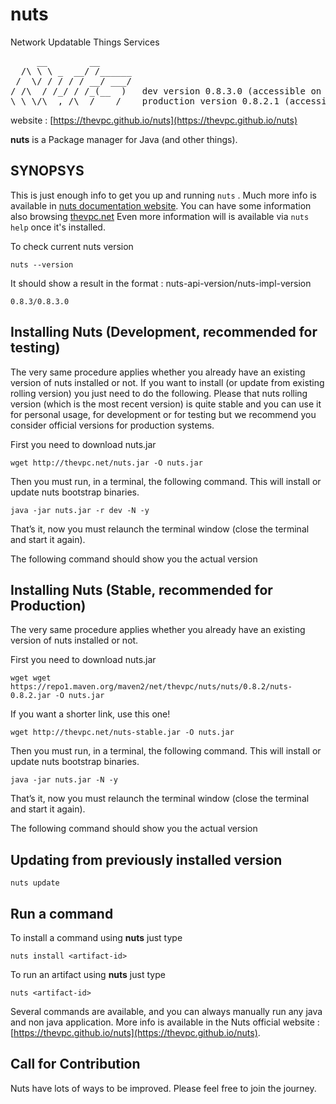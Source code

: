 # nuts
Network Updatable Things Services
<pre>
     __        __    
  /\ \ \ _  __/ /______
 /  \/ / / / / __/ ___/
/ /\  / /_/ / /_(__  )   dev version 0.8.3.0 (accessible on thevpc.net)
\_\ \/\__,_/\__/____/    production version 0.8.2.1 (accessible on maven central)
</pre>

website : [https://thevpc.github.io/nuts](https://thevpc.github.io/nuts)

**nuts** is a Package manager for Java (and other things).


## SYNOPSYS

This is just enough info to get you up and running ```nuts``` .
Much more info is available in [nuts documentation website](https://thevpc.github.io/nuts).
You can have some information also browsing [thevpc.net](http://thevpc.net/nuts/)
Even more information will is available via ```nuts help``` once it's installed.

To check current nuts version
```
nuts --version
```

It should show a result in the format : nuts-api-version/nuts-impl-version

```
0.8.3/0.8.3.0
```

## Installing Nuts (Development, recommended for testing)

The very same procedure applies whether you already have an existing version of nuts installed or not.
If you want to install (or update from existing rolling version) you just need to do the following.
Please that nuts rolling version (which is the most recent version) is quite stable and you can use it for personal usage, for development or for testing but we recommend you consider official versions for production systems.

First you need to download nuts.jar

```
wget http://thevpc.net/nuts.jar -O nuts.jar
```

Then you must run, in a terminal, the following command. This will install or update nuts bootstrap binaries.

```
java -jar nuts.jar -r dev -N -y
```

That’s it, now you must relaunch the terminal window (close the terminal and start it again).

The following command should show you the actual version


## Installing Nuts (Stable, recommended for Production)

The very same procedure applies whether you already have an existing version of nuts installed or not.

First you need to download nuts.jar

```
wget wget https://repo1.maven.org/maven2/net/thevpc/nuts/nuts/0.8.2/nuts-0.8.2.jar -O nuts.jar
```

If you want a shorter link, use this one!
```
wget http://thevpc.net/nuts-stable.jar -O nuts.jar
```


Then you must run, in a terminal, the following command. This will install or update nuts bootstrap binaries.

```
java -jar nuts.jar -N -y
```

That’s it, now you must relaunch the terminal window (close the terminal and start it again).

The following command should show you the actual version

## Updating from previously installed version

```
nuts update
```

## Run a command


To install a command using **nuts** just type

```
nuts install <artifact-id>
```

To run an artifact using **nuts** just type

```
nuts <artifact-id>
```

Several commands are available, and you can always manually run any java and non java application. More info is available in the Nuts official website : [https://thevpc.github.io/nuts](https://thevpc.github.io/nuts).

## Call for Contribution
Nuts have lots of ways to be improved. Please feel free to join the journey.
